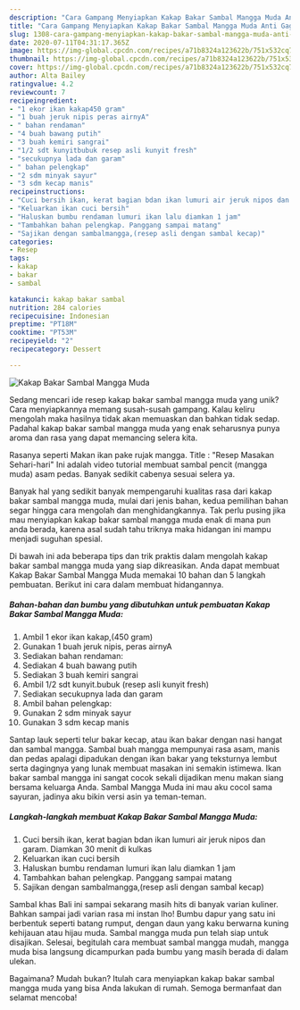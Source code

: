 ```yaml
---
description: "Cara Gampang Menyiapkan Kakap Bakar Sambal Mangga Muda Anti Gagal"
title: "Cara Gampang Menyiapkan Kakap Bakar Sambal Mangga Muda Anti Gagal"
slug: 1308-cara-gampang-menyiapkan-kakap-bakar-sambal-mangga-muda-anti-gagal
date: 2020-07-11T04:31:17.365Z
image: https://img-global.cpcdn.com/recipes/a71b8324a123622b/751x532cq70/kakap-bakar-sambal-mangga-muda-foto-resep-utama.jpg
thumbnail: https://img-global.cpcdn.com/recipes/a71b8324a123622b/751x532cq70/kakap-bakar-sambal-mangga-muda-foto-resep-utama.jpg
cover: https://img-global.cpcdn.com/recipes/a71b8324a123622b/751x532cq70/kakap-bakar-sambal-mangga-muda-foto-resep-utama.jpg
author: Alta Bailey
ratingvalue: 4.2
reviewcount: 7
recipeingredient:
- "1 ekor ikan kakap450 gram"
- "1 buah jeruk nipis peras airnyA"
- " bahan rendaman"
- "4 buah bawang putih"
- "3 buah kemiri sangrai"
- "1/2 sdt kunyitbubuk resep asli kunyit fresh"
- "secukupnya lada dan garam"
- " bahan pelengkap"
- "2 sdm minyak sayur"
- "3 sdm kecap manis"
recipeinstructions:
- "Cuci bersih ikan, kerat bagian bdan ikan lumuri air jeruk nipos dan garam. Diamkan 30 menit di kulkas"
- "Keluarkan ikan cuci bersih"
- "Haluskan bumbu rendaman lumuri ikan lalu diamkan 1 jam"
- "Tambahkan bahan pelengkap. Panggang sampai matang"
- "Sajikan dengan sambalmangga,(resep asli dengan sambal kecap)"
categories:
- Resep
tags:
- kakap
- bakar
- sambal

katakunci: kakap bakar sambal 
nutrition: 284 calories
recipecuisine: Indonesian
preptime: "PT18M"
cooktime: "PT53M"
recipeyield: "2"
recipecategory: Dessert

---
```



![Kakap Bakar Sambal Mangga Muda](https://img-global.cpcdn.com/recipes/a71b8324a123622b/751x532cq70/kakap-bakar-sambal-mangga-muda-foto-resep-utama.jpg)

Sedang mencari ide resep kakap bakar sambal mangga muda yang unik? Cara menyiapkannya memang susah-susah gampang. Kalau keliru mengolah maka hasilnya tidak akan memuaskan dan bahkan tidak sedap. Padahal kakap bakar sambal mangga muda yang enak seharusnya punya aroma dan rasa yang dapat memancing selera kita.

Rasanya seperti Makan ikan pake rujak mangga. Title : &#34;Resep Masakan Sehari-hari&#34; Ini adalah video tutorial membuat sambal pencit (mangga muda) asam pedas. Banyak sedikit cabenya sesuai selera ya.

Banyak hal yang sedikit banyak mempengaruhi kualitas rasa dari kakap bakar sambal mangga muda, mulai dari jenis bahan, kedua pemilihan bahan segar hingga cara mengolah dan menghidangkannya. Tak perlu pusing jika mau menyiapkan kakap bakar sambal mangga muda enak di mana pun anda berada, karena asal sudah tahu triknya maka hidangan ini mampu menjadi suguhan spesial.


Di bawah ini ada beberapa tips dan trik praktis dalam mengolah kakap bakar sambal mangga muda yang siap dikreasikan. Anda dapat membuat Kakap Bakar Sambal Mangga Muda memakai 10 bahan dan 5 langkah pembuatan. Berikut ini cara dalam membuat hidangannya.

<!--inarticleads1-->

##### Bahan-bahan dan bumbu yang dibutuhkan untuk pembuatan Kakap Bakar Sambal Mangga Muda:

1. Ambil 1 ekor ikan kakap,(450 gram)
1. Gunakan 1 buah jeruk nipis, peras airnyA
1. Sediakan  bahan rendaman:
1. Sediakan 4 buah bawang putih
1. Sediakan 3 buah kemiri sangrai
1. Ambil 1/2 sdt kunyit.bubuk (resep asli kunyit fresh)
1. Sediakan secukupnya lada dan garam
1. Ambil  bahan pelengkap:
1. Gunakan 2 sdm minyak sayur
1. Gunakan 3 sdm kecap manis


Santap lauk seperti telur bakar kecap, atau ikan bakar dengan nasi hangat dan sambal mangga. Sambal buah mangga mempunyai rasa asam, manis dan pedas apalagi dipadukan dengan ikan bakar yang teksturnya lembut serta dagingnya yang lunak membuat masakan ini semakin istimewa. Ikan bakar sambal mangga ini sangat cocok sekali dijadikan menu makan siang bersama keluarga Anda. Sambal Mangga Muda ini mau aku cocol sama sayuran, jadinya aku bikin versi asin ya teman-teman. 

<!--inarticleads2-->

##### Langkah-langkah membuat Kakap Bakar Sambal Mangga Muda:

1. Cuci bersih ikan, kerat bagian bdan ikan lumuri air jeruk nipos dan garam. Diamkan 30 menit di kulkas
1. Keluarkan ikan cuci bersih
1. Haluskan bumbu rendaman lumuri ikan lalu diamkan 1 jam
1. Tambahkan bahan pelengkap. Panggang sampai matang
1. Sajikan dengan sambalmangga,(resep asli dengan sambal kecap)


Sambal khas Bali ini sampai sekarang masih hits di banyak varian kuliner. Bahkan sampai jadi varian rasa mi instan lho! Bumbu dapur yang satu ini berbentuk seperti batang rumput, dengan daun yang kaku berwarna kuning kehijauan atau hijau muda. Sambal mangga muda pun telah siap untuk disajikan. Selesai, begitulah cara membuat sambal mangga mudah, mangga muda bisa langsung dicampurkan pada bumbu yang masih berada di dalam ulekan. 

Bagaimana? Mudah bukan? Itulah cara menyiapkan kakap bakar sambal mangga muda yang bisa Anda lakukan di rumah. Semoga bermanfaat dan selamat mencoba!

